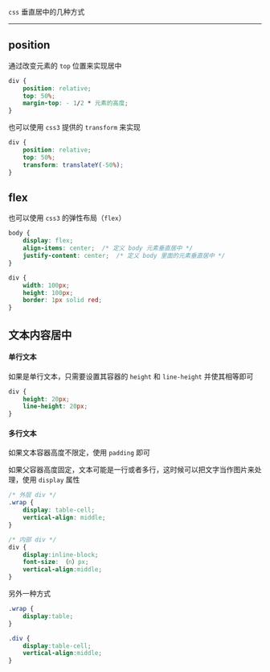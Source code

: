 `css` 垂直居中的几种方式


----



## position

通过改变元素的 ```top``` 位置来实现居中

```css
div {
    position: relative;
    top: 50%;
    margin-top: - 1/2 * 元素的高度;
}
```

也可以使用 ```css3``` 提供的 ```transform``` 来实现

```css
div {
    position: relative;
    top: 50%;
    transform: translateY(-50%);
}
```


## flex

也可以使用 ```css3``` 的弹性布局（```flex```）

```css
body {
    display: flex;
    align-items: center;  /* 定义 body 元素垂直居中 */
    justify-content: center;  /* 定义 body 里面的元素垂直居中 */
}

div {
    width: 100px;
    height: 100px;
    border: 1px solid red;
}
```


## 文本内容居中

#### 单行文本

如果是单行文本，只需要设置其容器的 ```height``` 和 ```line-height``` 并使其相等即可

```css
div {
    height: 20px;
    line-height: 20px;
}
```

#### 多行文本

如果文本容器高度不限定，使用 ```padding``` 即可

如果父容器高度固定，文本可能是一行或者多行，这时候可以把文字当作图片来处理，使用 ```display``` 属性

```css
/* 外层 div */
.wrap {
    display: table-cell;
    vertical-align: middle;
}

/* 内部 div */
div {
    display:inline-block;
    font-size: （n）px;
    vertical-align:middle;
}
```

另外一种方式

```css
.wrap {
    display:table;
}

.div {
    display:table-cell;
    vertical-align:middle;
}
```